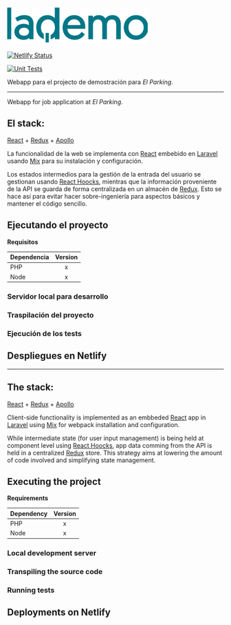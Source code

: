 ![logo](logo.png)

[![Netlify Status](https://api.netlify.com/api/v1/badges/bd844105-ed37-4be9-beab-0d106aaafeae/deploy-status)](https://app.netlify.com/sites/lademo/deploys)

[![Unit Tests](https://github.com/Janchorizo/la_demo_frontend/actions/workflows/unit-tests.yml/badge.svg)](https://github.com/Janchorizo/la_demo_frontend/actions/workflows/unit-tests.yml)

Webapp para el projecto de demostración para _El Parking_.
___
Webapp for job application at _El Parking_.
## El stack:
[React](https://reactjs.org/) + [Redux](https://redux.js.org/) + [Apollo](https://www.apollographql.com/)

La funcionalidad de la web se implementa con [React](https://reactjs.org/) embebido en 
[Laravel](https://laravel.com/) usando [Mix](https://github.com/JeffreyWay/laravel-mix) para su instalación
y configuración.

Los estados intermedios para la gestión de la entrada del usuario se gestionan usando [React Hoocks](https://reactjs.org/docs/hooks-intro.html),
mientras que la información proveniente de la API se guarda de forma centralizada en un almacén de [Redux](https://redux.js.org/).
Esto se hace así para evitar hacer sobre-ingeniería para aspectos básicos y mantener el código sencillo.

## Ejecutando el proyecto
**Requisitos**

| Dependencia       | Version     |
| :------------- | :----------: |
|  PHP | x   |
| Node   | x |

### Servidor local para desarrollo
### Traspilación del proyecto
### Ejecución de los tests

## Despliegues en Netlify
___
## The stack:
[React](https://reactjs.org/) + [Redux](https://redux.js.org/) + [Apollo](https://www.apollographql.com/)

Client-side functionality is implemented as an embbeded [React](https://reactjs.org/) app in
[Laravel](https://laravel.com/) using [Mix](https://github.com/JeffreyWay/laravel-mix) for webpack installation
and configuration.

While intermediate state (for user input management) is being held at component level using [React Hoocks](https://reactjs.org/docs/hooks-intro.html),
app data comming from the API is held in a centralized [Redux](https://redux.js.org/) store.
This strategy aims at lowering the amount of code involved and simplifying state management.

## Executing the project
**Requirements**

| Dependency      | Version     |
| :------------- | :----------: |
|  PHP | x   |
| Node   | x |

### Local development server
### Transpiling the source code
### Running tests
## Deployments on Netlify
